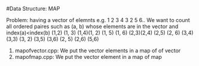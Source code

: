 #Data Structure: MAP 

Problem: having a vector of elemnts e.g. 1 2 3 4 3 2 5 6.. We want to count all ordered paires such as (a, b) whose elements are in the vector and index(a)<index(b)
(1,2) (1, 3) (1,4)(1, 2) (1, 5) (1, 6)
(2,3)(2,4) (2,5) (2, 6)
(3,4) (3,3) (3, 2) (3,5) (3,6)
(2, 5) (2,6)
(5,6)
1. mapofvector.cpp: We put the vector elements in a map of of vector
2. mapofmap.cpp: We put the vector element in a map of map

  
